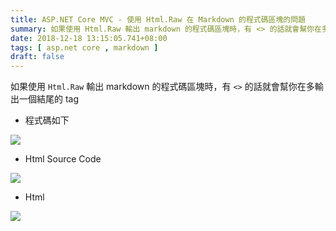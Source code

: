 ```yaml
---
title: ASP.NET Core MVC - 使用 Html.Raw 在 Markdown 的程式碼區塊的問題
summary: 如果使用 Html.Raw 輸出 markdown 的程式碼區塊時，有 <> 的話就會幫你在多輸出一個結尾的 tag
date: 2018-12-18 13:15:05.741+08:00
tags: [ asp.net core , markdown ]
draft: false
---
```


如果使用 `Html.Raw` 輸出 markdown 的程式碼區塊時，有 `<>` 的話就會幫你在多輸出一個結尾的 tag

- 程式碼如下

![](/static/images/404.webp)

- Html Source Code

![](/static/images/404.webp)

- Html

![](/static/images/404.webp)